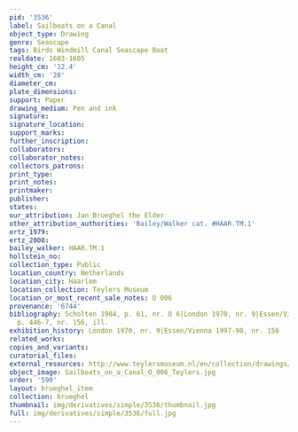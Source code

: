 ```yaml
---
pid: '3536'
label: Sailboats on a Canal
object_type: Drawing
genre: Seascape
tags: Birds Windmill Canal Seascape Boat
realdate: 1603-1605
height_cm: '12.4'
width_cm: '20'
diameter_cm: 
plate_dimensions: 
support: Paper
drawing_medium: Pen and ink
signature: 
signature_location: 
support_marks: 
further_inscription: 
collaborators: 
collaborator_notes: 
collectors_patrons: 
print_type: 
print_notes: 
printmaker: 
publisher: 
states: 
our_attribution: Jan Brueghel the Elder
other_attribution_authorities: 'Bailey/Walker cat. #HAAR.TM.1'
ertz_1979: 
ertz_2008: 
bailey_walker: HAAR.TM.1
hollstein_no: 
collection_type: Public
location_country: Netherlands
location_city: Haarlem
location_collection: Teylers Museum
location_or_most_recent_sale_notes: O 006
provenance: '6744'
bibliography: Scholten 1904, p. 61, nr. O 6|London 1970, nr. 9|Essen/Vienna 1997-98,
  p. 446-7, nr. 156, ill.
exhibition_history: London 1970, nr. 9|Essen/Vienna 1997-98, nr. 156
related_works: 
copies_and_variants: 
curatorial_files: 
external_resources: http://www.teylersmuseum.nl/en/collection/drawings/o-006-zeilboten-op-een-vaart-jan-i-breughel-1568-1625-tekenaar
object_image: Sailboats_on_a_Canal_O_006_Teylers.jpg
order: '590'
layout: brueghel_item
collection: brueghel
thumbnail: img/derivatives/simple/3536/thumbnail.jpg
full: img/derivatives/simple/3536/full.jpg
---
```

